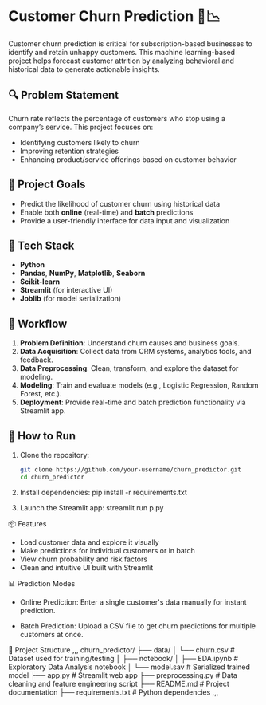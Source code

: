 # Customer Churn Prediction 🧠📉

Customer churn prediction is critical for subscription-based businesses to identify and retain unhappy customers. This machine learning-based project helps forecast customer attrition by analyzing behavioral and historical data to generate actionable insights.

## 🔍 Problem Statement

Churn rate reflects the percentage of customers who stop using a company’s service. This project focuses on:

- Identifying customers likely to churn
- Improving retention strategies
- Enhancing product/service offerings based on customer behavior

## 🎯 Project Goals

- Predict the likelihood of customer churn using historical data
- Enable both **online** (real-time) and **batch** predictions
- Provide a user-friendly interface for data input and visualization

## 🧰 Tech Stack

- **Python**
- **Pandas**, **NumPy**, **Matplotlib**, **Seaborn**
- **Scikit-learn**
- **Streamlit** (for interactive UI)
- **Joblib** (for model serialization)

## 🧱 Workflow

1. **Problem Definition**: Understand churn causes and business goals.
2. **Data Acquisition**: Collect data from CRM systems, analytics tools, and feedback.
3. **Data Preprocessing**: Clean, transform, and explore the dataset for modeling.
4. **Modeling**: Train and evaluate models (e.g., Logistic Regression, Random Forest, etc.).
5. **Deployment**: Provide real-time and batch prediction functionality via Streamlit app.

## 🚀 How to Run

1. Clone the repository:
   ```bash
   git clone https://github.com/your-username/churn_predictor.git
   cd churn_predictor

2. Install dependencies:
    pip install -r requirements.txt

3. Launch the Streamlit app:
    streamlit run p.py

📦 Features
* Load customer data and explore it visually
* Make predictions for individual customers or in batch
* View churn probability and risk factors
* Clean and intuitive UI built with Streamlit

📊 Prediction Modes
* Online Prediction: Enter a single customer's data manually for instant prediction.

* Batch Prediction: Upload a CSV file to get churn predictions for multiple customers at once.

📁 Project Structure
,,,
    churn_predictor/
    ├── data/
    │ └── churn.csv # Dataset used for training/testing
    │
    ├── notebook/
    │ ├── EDA.ipynb # Exploratory Data Analysis notebook
    │ └── model.sav # Serialized trained model
    ├── app.py # Streamlit web app
    ├── preprocessing.py # Data cleaning and feature engineering script
    ├── README.md # Project documentation
    ├── requirements.txt # Python dependencies
,,,